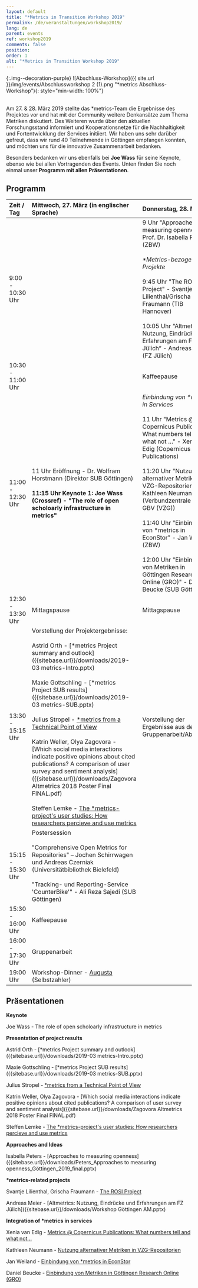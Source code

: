 ```yaml
---
layout: default
title: "*Metrics in Transition Workshop 2019"
permalink: /de/veranstaltungen/workshop2019/
lang: de
parent: events
ref: workshop2019
comments: false
position:
order: 1
alt: "*Metrics in Transition Workshop 2019"
---
```


<!-- Start editing content here-->

{:.img--decoration-purple}
![Abschluss-Workshop]({{ site.url }}/img/events/Abschlussworkshop 2 (1).png "*metrics Abschluss-Workshop"){: style="min-width: 100%"}
<br> 
<br> 
  
Am 27. & 28. März 2019 stellte das \*metrics-Team die Ergebnisse des Projektes vor und hat mit der Community weitere Denkansätze zum Thema Metriken diskutiert. Des Weiteren wurde über den aktuellen Forschungsstand informiert und Kooperationsnetze für die Nachhaltigkeit und Fortentwicklung der Services initiiert. Wir haben uns sehr darüber gefreut, dass wir rund 40 Teilnehmende in Göttingen empfangen konnten, und möchten uns für die innovative Zusammenarbeit bedanken.  
  
Besonders bedanken wir uns ebenfalls bei **Joe Wass** für seine Keynote, ebenso wie bei allen Vortragenden des Events. Unten finden Sie noch einmal unser **Programm mit allen Präsentationen**.
   

## Programm  

|Zeit / Tag|Mittwoch, 27. März (in englischer Sprache)|Donnerstag, 28. März|   
|:------|:---|:---|  
|9:00 - 10:30 Uhr| |9 Uhr "Approaches to measuring openness" - Prof. Dr. Isabella Peters (ZBW)<br><br>*\*Metrics-bezogene Projekte*<br><br> 9:45 Uhr "The ROSI Project" - Svantje Lilienthal/Grischa Fraumann (TIB Hannover)<br><br> 10:05 Uhr “Altmetrics: Nutzung, Eindrücke und Erfahrungen am FZ Jülich“ - Andreas Meier (FZ Jülich)|  
|10:30 - 11:00 Uhr| |Kaffeepause|
|11:00 - 12:30 Uhr|11 Uhr Eröffnung - Dr. Wolfram Horstmann (Direktor SUB Göttingen)<br><br>**11:15 Uhr Keynote 1: Joe Wass (Crossref) - "The role of open scholoarly infrastructure in metrics"**|*Einbindung von \*metrics in Services*<br><br>11 Uhr "Metrics @ Copernicus Publications, What numbers tell and what not …" - Xenia van Edig (Copernicus Publications)<br><br>11:20 Uhr "Nutzung alternativer Metriken in VZG-Repositorien" - Kathleen Neumann (Verbundzentrale des GBV (VZG))<br><br>11:40 Uhr "Einbindung von \*metrics in EconStor" - Jan Weiland (ZBW)<br><br>12:00 Uhr "Einbindung von Metriken in Göttingen Research Online (GRO)" - Daniel Beucke (SUB Göttingen)|        
|12:30 - 13:30 Uhr|Mittagspause|Mittagspause|  
|13:30 - 15:15 Uhr|Vorstellung der Projektergebnisse:<br><br>Astrid Orth - [\*metrics Project summary and outlook]({{sitebase.url}}/downloads/2019-03 metrics-Intro.pptx)<br><br>Maxie Gottschling - [\*metrics Project SUB results]({{sitebase.url}}/downloads/2019-03 metrics-SUB.pptx)<br><br>Julius Stropel - [\*metrics from a Technical Point of View]({{sitebase.url}}/downloads/metrics_goe_stropel_03-2019.pptx)<br><br>Katrin Weller, Olya Zagovora - [Which social media interactions indicate positive opinions about cited publications? A comparison of user survey and sentiment analysis]({{sitebase.url}}/downloads/Zagovora Altmetrics 2018 Poster Final FINAL.pdf)<br><br>Steffen Lemke - [The \*metrics-project's user studies: How researchers percieve and use metrics]({{sitebase.url}}/downloads/steffen_lemke_metrics-in-transition-workshop.pptx) |Vorstellung der Ergebnisse aus der Gruppenarbeit/Abschluss|      
|15:15 - 15:30 Uhr|Postersession<br><br>"Comprehensive Open Metrics for Repositories" – Jochen Schirrwagen und Andreas Czerniak (Universitätbibliothek Bielefeld)<br><br>"Tracking- und Reporting-Service 'CounterBike'" - Ali Reza Sajedi (SUB Göttingen)| |     
|15:30 - 16:00 Uhr|Kaffeepause| |      
|16:00 - 17:30 Uhr|Gruppenarbeit| |  
|19:00 Uhr|Workshop-Dinner - [Augusta](https://www.restaurant-augusta.de/) (Selbstzahler)| |   


## Präsentationen  
  
**Keynote**
  
Joe Wass - The role of open scholoarly infrastructure in metrics  
  
**Presentation of project results**
  
Astrid Orth - [\*metrics Project summary and outlook]({{sitebase.url}}/downloads/2019-03 metrics-Intro.pptx) 
  
Maxie Gottschling - [\*metrics Project SUB results]({{sitebase.url}}/downloads/2019-03 metrics-SUB.pptx)

Julius Stropel - [\*metrics from a Technical Point of View]({{sitebase.url}}/downloads/metrics_goe_stropel_03-2019.pptx)  
  
Katrin Weller, Olya Zagovora - [Which social media interactions indicate positive opinions about cited publications? A comparison of user survey and sentiment analysis]({{sitebase.url}}/downloads/Zagovora Altmetrics 2018 Poster Final FINAL.pdf) 
  
Steffen Lemke - [The \*metrics-project's user studies: How researchers percieve and use metrics]({{sitebase.url}}/downloads/steffen_lemke_metrics-in-transition-workshop.pptx)    
  
**Approaches and Ideas**

Isabella Peters - [Approaches to measuring openness]({{sitebase.url}}/downloads/Peters_Approaches to measuring openness_Göttingen_2019_final.pptx) 
  
**\*metrics-related projects**
  
Svantje Lilienthal, Grischa Fraumann - [The ROSI Project]({{sitebase.url}}/downloads/2019-03-28_presentation_rosi.pdf)    
  
Andreas Meier - [Altmetrics: Nutzung, Eindrücke und Erfahrungen am FZ Jülich]({{sitebase.url}}/downloads/Workshop Göttingen AM.pptx)
  
**Integration of \*metrics in services**
  
Xenia van Edig - [Metrics @ Copernicus Publications: What numbers tell and what not...]({{sitebase.url}}/downloads/metrics-vanEdig_2019-03-28.pptx)  
  
Kathleen Neumann - [Nutzung alternativer Metriken in VZG-Repositorien]({{sitebase.url}}/downloads/20190328-KNeumann-Nutzung_alternativer_Metriken.pptx) 
  
Jan Weiland - [Einbindung von \*metrics in EconStor]({{sitebase.url}}/downloads/2019-03-28-EconStor-metrics-Abschluss-WS-SUB-Gö.pptx)  
  
Daniel Beucke - [Einbindung von Metriken in Göttingen Research Online (GRO)]({{sitebase.url}}/downloads/20190328-metricsWS-GRO-Beucke.pptx)  
  
  <br>
  
  

